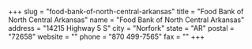 +++
slug = "food-bank-of-north-central-arkansas"
title = "Food Bank of North Central Arkansas"
name = "Food Bank of North Central Arkansas"
address = "14215 Highway 5 S"
city = "Norfork"
state = "AR"
postal = "72658"
website = ""
phone = "870 499-7565"
fax = ""
+++
